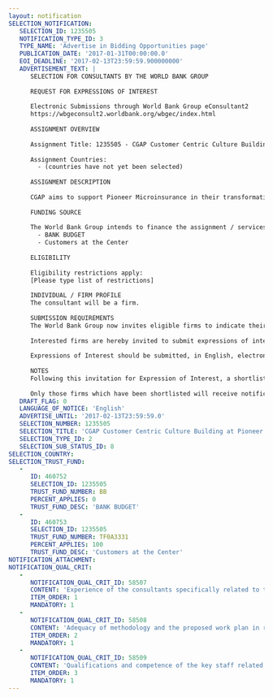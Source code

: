 ```yaml
---
layout: notification
SELECTION_NOTIFICATION: 
   SELECTION_ID: 1235505
   NOTIFICATION_TYPE_ID: 3
   TYPE_NAME: 'Advertise in Bidding Opportunities page'
   PUBLICATION_DATE: '2017-01-31T00:00:00.0'
   EOI_DEADLINE: '2017-02-13T23:59:59.900000000'
   ADVERTISEMENT_TEXT: |
      SELECTION FOR CONSULTANTS BY THE WORLD BANK GROUP
      
      REQUEST FOR EXPRESSIONS OF INTEREST
      
      Electronic Submissions through World Bank Group eConsultant2
      https://wbgeconsult2.worldbank.org/wbgec/index.html
      
      ASSIGNMENT OVERVIEW
      
      Assignment Title: 1235505 - CGAP Customer Centric Culture Building at Pioneer Microinsurance in the Philippines
      
      Assignment Countries:
        - (countries have not yet been selected)
      
      ASSIGNMENT DESCRIPTION
      
      CGAP aims to support Pioneer Microinsurance in their transformation to build a customer centric culture and learn lessons that can be shared with other financial service providers targeting low income customers with. Pioneer Microinsurance desires to be the insurer of choice among the underserved segment of the insurance market in the Philippines. To reach this point, a number of transformations need to happen from process, technology, structure, as well as culture. The Customer Centric Culture Building project is expected to deliver outputs such as tools, lessons, tips and guidance that can feed into CGAP's Customer Centric Guide. Deliverables include:1. Desired behaviors that support customer centricity;2. Rewards and Recognition Program that will influence the desired customer-centric behaviors;3. Performance metrics; 4. a dashboard that reflects the customer centric performance metrics; and 5. a training toolkit for staff.
      
      FUNDING SOURCE
      
      The World Bank Group intends to finance the assignment / services described below under the following:
        - BANK BUDGET
        - Customers at the Center
      
      ELIGIBILITY
      
      Eligibility restrictions apply:
      [Please type list of restrictions]
      
      INDIVIDUAL / FIRM PROFILE
      The consultant will be a firm. 
      
      SUBMISSION REQUIREMENTS
      The World Bank Group now invites eligible firms to indicate their interest in providing the services.  Interested firms must provide information indicating that they are qualified to perform the services (brochures, description of similar assignments, experience in similar conditions, availability of appropriate skills among staff, etc. for firms; CV and cover letter for individuals).  Please note that the total size of all attachments should be less than 5MB.  Consultants may associate to enhance their qualifications.
      
      Interested firms are hereby invited to submit expressions of interest.
      
      Expressions of Interest should be submitted, in English, electronically through World Bank Group eConsultant2 (https://wbgeconsult2.worldbank.org/wbgec/index.html)
      
      NOTES
      Following this invitation for Expression of Interest, a shortlist of qualified firms will be formally invited to submit proposals. Shortlisting and selection will be subject to the availability of funding.
      
      Only those firms which have been shortlisted will receive notification. No debrief will be provided to firms which have not been shortlisted.
   DRAFT_FLAG: 0
   LANGUAGE_OF_NOTICE: 'English'
   ADVERTISE_UNTIL: '2017-02-13T23:59:59.0'
   SELECTION_NUMBER: 1235505
   SELECTION_TITLE: 'CGAP Customer Centric Culture Building at Pioneer Microinsurance in the Philippines'
   SELECTION_TYPE_ID: 2
   SELECTION_SUB_STATUS_ID: 8
SELECTION_COUNTRY: 
SELECTION_TRUST_FUND: 
   - 
      ID: 460752
      SELECTION_ID: 1235505
      TRUST_FUND_NUMBER: BB
      PERCENT_APPLIES: 0
      TRUST_FUND_DESC: 'BANK BUDGET'
   - 
      ID: 460753
      SELECTION_ID: 1235505
      TRUST_FUND_NUMBER: TF0A3331
      PERCENT_APPLIES: 100
      TRUST_FUND_DESC: 'Customers at the Center'
NOTIFICATION_ATTACHMENT: 
NOTIFICATION_QUAL_CRIT: 
   - 
      NOTIFICATION_QUAL_CRIT_ID: 58507
      CONTENT: 'Experience of the consultants specifically related to the assignment.'
      ITEM_ORDER: 1
      MANDATORY: 1
   - 
      NOTIFICATION_QUAL_CRIT_ID: 58508
      CONTENT: 'Adequacy of methodology and the proposed work plan in responding to the Terms of Reference.'
      ITEM_ORDER: 2
      MANDATORY: 1
   - 
      NOTIFICATION_QUAL_CRIT_ID: 58509
      CONTENT: 'Qualifications and competence of the key staff related to the assignment'
      ITEM_ORDER: 3
      MANDATORY: 1
---
```

